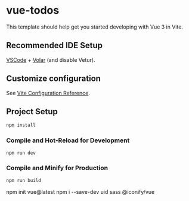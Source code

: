 # vue-todos

This template should help get you started developing with Vue 3 in Vite.

## Recommended IDE Setup

[VSCode](https://code.visualstudio.com/) + [Volar](https://marketplace.visualstudio.com/items?itemName=Vue.volar) (and disable Vetur).

## Customize configuration

See [Vite Configuration Reference](https://vitejs.dev/config/).

## Project Setup

```sh
npm install
```

### Compile and Hot-Reload for Development

```sh
npm run dev
```

### Compile and Minify for Production

```sh
npm run build
```


npm init vue@latest
npm i --save-dev uid sass @iconify/vue
<style lang='scss'>
    gooogle fonts-rubik
boilerplate = vbase-3-setup
Vue.js devtools

emit is usedif we want ot send some data from child component to parent component
1. we need to deine emits i child component,fr tht we use 'defineEmits' from 'vue', it accepts n array and inside we can define all the emits tt we need to create

'defineEmits' is going to return a function which,suppose we hv takn it in an variable 'emit', than we call it in an function,and call it with two parameters 

i. name of the emit - 'create-todo'
ii. value tht we need to send - todo.value

now at parent component ,we will create a something to store the data in,now at parent we listen o the custom emitted event from the child component, we write like @create-todo='createTodos',and in tht function we will just push the todo into an array 

while pushing in an array
1. unique id = import {uid} from 'uid'
2.todo
3.isCompleted : null
4.isEditing : null

if we want to pass a props : 
:props_name='props_value'

component receiving it : 
 inside <script> we will inclde 'defineProps' macro,which will either acceptsan array orcan object, the recommended way to define props within view is by using an object,bcoz by using this we can define aditional information about the props like type,required,default value

